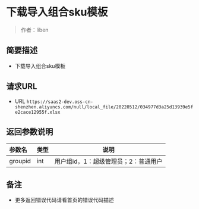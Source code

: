 # 下载导入组合sku模板

> 作者：liben

## 简要描述

- 下载导入组合sku模板

## 请求URL
-  URL ` https://saas2-dev.oss-cn-shenzhen.aliyuncs.com/null/local_file/20220512/034977d3a25d13939e5fe2cace12955f.xlsx `
  

## 返回参数说明 

|参数名|类型|说明|
|:-----  |:-----|-----                           |
|groupid |int   |用户组id，1：超级管理员；2：普通用户  |

## 备注 

- 更多返回错误代码请看首页的错误代码描述